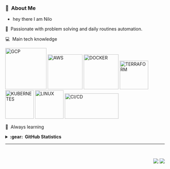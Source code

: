 

<!---
nilofe/nilofe is a ✨ special ✨ repository because its `README.md` (this file) appears on your GitHub profile.
You can click the Preview link to take a look at your changes.
--->
 ### :space_invader: &nbsp;About Me  
-  hey there I am Nilo 

<!--💞️ I’m looking to collaborate on open source project -->

:heartbeat: &nbsp;Passionate with problem solving and daily routines automation.

:computer: &nbsp;Main tech knowledge
 
<a href="https://cloud.google.com/"><img alt="GCP" height="130" width="130" src="https://logodownload.org/wp-content/uploads/2021/06/google-cloud-logo-0.png"></a>
<a href="https://aws.amazon.com/es/"><img alt="AWS" height="110" width="110" src="https://acortar.link/F8dpuO"></a>
<a href="https://www.docker.com/"><img alt="DOCKER" height="110" width="110" src="https://img.icons8.com/color/344/docker.png"></a>
<a href="https://www.terraform.io/"><img alt="TERRAFORM" height="90" width="90" src="https://img.icons8.com/color/344/terraform.png"></a>
<a href="https://kubernetes.io/"><img alt="KUBERNETES" height="90" width="90" src="https://img.icons8.com/color/344/kubernetes.png"></a>
<a href="https://ubuntu.com/"><img alt="LINUX" height="90" width="90" src="https://img.icons8.com/color/344/linux--v1.png"></a>
<a href="https://acortar.link/ioo4aB"><img alt="CI/CD" height="80" width="170" src="https://miro.medium.com/max/1400/1*6byqf8KOD0yJ21jwNOZDmw.png"></a>
 
:brain: &nbsp;Always learning
 
<details>
  <summary><b>:gear: &nbsp;GitHub Statistics</b></summary>
  <br/>
    <p align="center">
        <img height="137px" src="https://github-readme-streak-stats.herokuapp.com/?user=nilofe&hide_border=true&theme=nightowl" />
    </p>
    <p align="center">
         <img height="137px" src="https://github-readme-stats.vercel.app/api/top-langs/?username=nilofe&hide=html&hide_title=true&hide_border=true&layout=compact&langs_count=8&theme=nightowl" />
    </p>
</details>

<hr/>
<br/>

<p align="right">
<img src="https://komarev.com/ghpvc/?username=nilofe&style=plastic&label=Views"><img>
<img src="https://badges.pufler.dev/visits/nilofe/nilofe?color=black&logo=github" />
</p>

